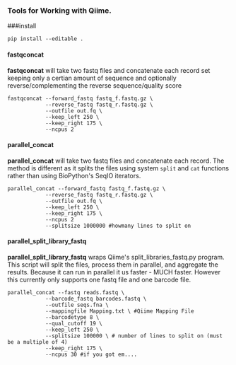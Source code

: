 ### Tools for Working with Qiime.


###install
```[python]
pip install --editable .
```


#### fastqconcat
**fastqconcat** will take two fastq files and concatenate each record set keeping only a certian amount of sequence and
optionally reverse/complementing the reverse sequence/quality score

```[bash]
fastqconcat --forward_fastq fastq_f.fastq.gz \
            --reverse_fastq fastq_r.fastq.gz \
            --outfile out.fq \
            --keep_left 250 \
            --keep_right 175 \
            --ncpus 2
```

#### parallel_concat
**parallel_concat** will take two fastq files and concatenate each record. The method is different as it splits
 the files using system `split` and `cat` functions rather than using BioPython's SeqIO iterators.
```[bash]
parallel_concat --forward_fastq fastq_f.fastq.gz \
            --reverse_fastq fastq_r.fastq.gz \
            --outfile out.fq \
            --keep_left 250 \
            --keep_right 175 \
            --ncpus 2
            --splitsize 1000000 #howmany lines to split on
```

#### parallel_split_library_fastq
**parallel_split_library_fastq** wraps Qiime's split_libraries_fastq.py program. This script will split the files,
process them in parallel, and aggregate the results. Because it can run in parallel it us faster - MUCH faster.
However this currently only supports one fastq file and one barcode file.

```[bash]
parallel_concat --fastq reads.fastq \
            --barcode_fastq barcodes.fastq \
            --outfile seqs.fna \
            --mappingfile Mapping.txt \ #Qiime Mapping File
            --barcodetype 8 \
            --qual_cutoff 19 \
            --keep_left 250 \
            --splitsize 100000 \ # number of lines to split on (must be a multiple of 4)
            --keep_right 175 \
            --ncpus 30 #if you got em....
```
